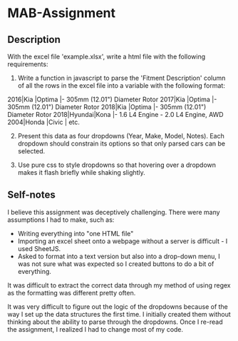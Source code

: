 # MAB-Assignment

<h2>Description</h2>

With the excel file 'example.xlsx', write a html file with the following requirements:

1. Write a function in javascript to parse the 'Fitment Description' column of all the rows in the excel file into a variable with the following format:

2016|Kia |Optima |- 305mm (12.01") Diameter Rotor
2017|Kia |Optima |- 305mm (12.01") Diameter Rotor
2018|Kia |Optima |- 305mm (12.01") Diameter Rotor
2018|Hyundai|Kona |- 1.6 L4 Engine - 2.0 L4 Engine, AWD
2004|Honda |Civic |
etc.

2. Present this data as four dropdowns (Year, Make, Model, Notes). Each dropdown should constrain its options so that only parsed cars can be selected.

3. Use pure css to style dropdowns so that hovering over a dropdown makes it flash briefly while shaking slightly.

<h2>Self-notes</h2>

I believe this assignment was deceptively challenging. There were many assumptions I had to make, such as:

- Writing everything into "one HTML file"
- Importing an excel sheet onto a webpage without a server is difficult - I used SheetJS.
- Asked to format into a text version but also into a drop-down menu, I was not sure what was expected so I created buttons to do a bit of everything.

It was difficult to extract the correct data through my method of using regex as the formatting was different pretty often.

It was very difficult to figure out the logic of the dropdowns because of the way I set up the data structures the first time. I initially created them without thinking about the ability to parse through the dropdowns. Once I re-read the assignment, I realized I had to change most of my code.
